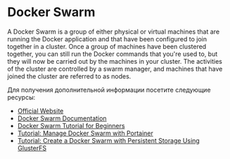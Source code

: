 # Docker Swarm

A Docker Swarm is a group of either physical or virtual machines that are running the Docker application and that have been configured to join together in a cluster. Once a group of machines have been clustered together, you can still run the Docker commands that you're used to, but they will now be carried out by the machines in your cluster. The activities of the cluster are controlled by a swarm manager, and machines that have joined the cluster are referred to as nodes.

Для получения дополнительной информации посетите следующие ресурсы:

- [Official Website](https://www.docker.com/)
- [Docker Swarm Documentation](https://docs.docker.com/engine/swarm/)
- [Docker Swarm Tutorial for Beginners](https://www.youtube.com/watch?v=Tm0Q5zr3FL4)
- [Tutorial: Manage Docker Swarm with Portainer](https://thenewstack.io/tutorial-manage-docker-swarm-with-portainer/)
- [Tutorial: Create a Docker Swarm with Persistent Storage Using GlusterFS](https://thenewstack.io/tutorial-create-a-docker-swarm-with-persistent-storage-using-glusterfs/)
